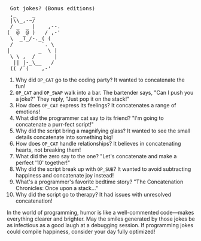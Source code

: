 <pre> Got jokes? (Bonus editions)
 ,_     _
 |\\_,-~/
 / _  _ |    ,--.
(  @  @ )   / ,-'
 \  _T_/-._( (
 /         `. \
|         _  \ |
 \ \ ,  /      |
  || |-_\__   /
 ((_/`(____,-'        
</pre>

1. Why did `OP_CAT` go to the coding party? It wanted to concatenate the fun!
2. `OP_CAT` and `OP_SWAP` walk into a bar. The bartender says, "Can I push you a joke?" They reply, "Just pop it on the stack!"
3. How does `OP_CAT` express its feelings? It concatenates a range of emotions!
4. What did the programmer cat say to its friend? "I'm going to concatenate a purr-fect script!"
5. Why did the script bring a magnifying glass? It wanted to see the small details concatenate into something big!
6. How does `OP_CAT` handle relationships? It believes in concatenating hearts, not breaking them!
7. What did the zero say to the one? "Let's concatenate and make a perfect '10' together!"
8. Why did the script break up with `OP_SUB`? It wanted to avoid subtracting happiness and concatenate joy instead!
9. What's a programmer's favorite bedtime story? "The Concatenation Chronicles: Once upon a stack..."
10. Why did the script go to therapy? It had issues with unresolved concatenation!

In the world of programming, humor is like a well-commented code—makes everything clearer and brighter. May the smiles generated by those jokes be as infectious as a good laugh at a debugging session. If programming jokes could compile happiness, consider your day fully optimized!
